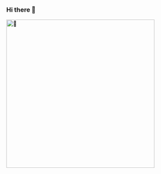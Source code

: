 ### Hi there 👋

[<img align="left" width="390" alt="🦑" src="https://gist.githubusercontent.com/kidra11/3c6eaedf50273adfb7a510822672f570/raw/sponsors.svg">](https://github.com/sponsors/kidra11)